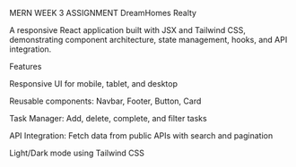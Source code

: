 MERN WEEK 3 ASSIGNMENT
DreamHomes Realty

A responsive React application built with JSX and Tailwind CSS, demonstrating component architecture, state management, hooks, and API integration.

Features

Responsive UI for mobile, tablet, and desktop

Reusable components: Navbar, Footer, Button, Card

Task Manager: Add, delete, complete, and filter tasks

API Integration: Fetch data from public APIs with search and pagination

Light/Dark mode using Tailwind CSS
